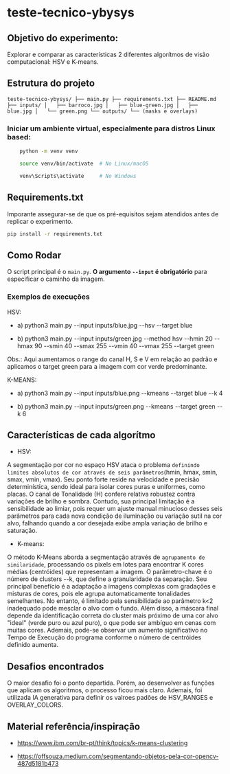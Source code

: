 # teste-tecnico-ybysys

## Objetivo do experimento:
Explorar e comparar as características 2 diferentes algorítmos de visão computacional: HSV e K-means.  

## Estrutura do projeto

`
teste-tecnico-ybysys/
├── main.py
├── requirements.txt
├── README.md
├── inputs/
│   ├── barroco.jpg
│   ├── blue-green.jpg
│   ├── blue.jpg
│   └── green.png
└── outputs/
   └── (masks e overlays)
`


### Iniciar um ambiente virtual, especialmente para distros Linux based:


```bash
    python -m venv venv

    source venv/bin/activate  # No Linux/macOS

    venv\Scripts\activate     # No Windows
```


## Requirements.txt


Imporante assegurar-se de que os pré-equisitos sejam atendidos antes de replicar o experimento.

```bash
pip install -r requirements.txt
```

## Como Rodar

O script principal é o `main.py`. **O argumento `--input` é obrigatório** para especificar o caminho da imagem.

### Exemplos de execuções


HSV:

- a) python3 main.py --input inputs/blue.jpg --hsv --target blue

- b) python3 main.py --input inputs/green.jpg --method hsv --hmin 20 --hmax 90 --smin 40 --smax 255 --vmin 40 --vmax 255 --target green

Obs.: Aqui aumentamos o range do canal H, S e V em relação ao padrão e aplicamos o target green para a imagem com cor verde predominante.


K-MEANS:

- a) python3 main.py --input inputs/blue.png --kmeans --target blue --k 4

- b) python3 main.py --input inputs/green.png --kmeans --target green --k 6


## Características de cada algorítmo


- HSV:

A segmentação por cor no espaço HSV ataca o problema `definindo limites absolutos de cor através de seis parâmetros`(hmin, hmax, smin, smax, vmin, vmax). Seu ponto forte reside na velocidade e precisão determinística, sendo ideal para isolar cores puras e uniformes, como placas. O canal de Tonalidade (H) confere relativa robustez contra variações de brilho e sombra. Contudo, sua principal limitação é a sensibilidade ao limiar, pois requer um ajuste manual minucioso desses seis parâmetros para cada nova condição de iluminação ou variação sutil na cor alvo, falhando quando a cor desejada exibe ampla variação de brilho e saturação. 


- K-means:

O método K-Means aborda a segmentação através de `agrupamento de similaridade`, processando os pixels em lotes para encontrar K cores médias (centróides) que representam a imagem. O parâmetro-chave é o número de clusters --k, que define a granularidade da separação. Seu principal benefício é a adaptação a imagens complexas com gradações e misturas de cores, pois ele agrupa automaticamente tonalidades semelhantes. No entanto, é limitado pela sensibilidade ao parâmetro k<2 inadequado pode mesclar o alvo com o fundo. Além disso, a máscara final depende da identificação correta do cluster mais próximo de uma cor alvo "ideal" (verde puro ou azul puro), o que pode ser ambíguo em cenas com muitas cores. Ademais, pode-se observar um aumento significativo no Tempo de Execução do programa conforme o número de centróides definido aumenta.

## Desafios encontrados

O maior desafio foi o ponto departida. Porém, ao desenvolver as  funções que aplicam os algoritmos, o processo ficou mais claro.
Ademais, foi utilizada IA generativa para definir os valroes padões de HSV_RANGES e OVERLAY_COLORS.

## Material referência/inspiração

- https://www.ibm.com/br-pt/think/topics/k-means-clustering


- https://offsouza.medium.com/segmentando-objetos-pela-cor-opencv-487d5181b473